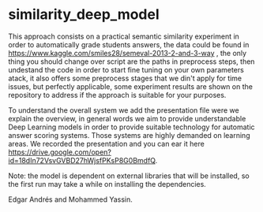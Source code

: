 # similarity_deep_model

This approach consists on a practical semantic similarity experiment in order to automatically grade students answers, the data could be found in https://www.kaggle.com/smiles28/semeval-2013-2-and-3-way , the only thing you should change over script are the paths in preprocess steps, then undestand the code in order to start fine tuning on your own parameters atack, it also offers some preprocess stages that we din't apply for time issues, but perfectly applicable, some experiment results are shown on the repository to address if the approach is suitable for your purposes.

To understand the overall system we add the presentation file were we explain the overview, in general words we aim to provide understandable Deep Learning models in order to provide suitable technology for automatic answer scoring systems. Those systems are highly demanded on learning areas. We recorded the presentation and you can ear it here https://drive.google.com/open?id=18dIn72VsvGVBD27hWjsfPKsP8G0BmdfQ.

Note: the model is dependent on external libraries that will be installed, so the first run may take a while on installing the dependencies.

Edgar Andrés and Mohammed Yassin.
